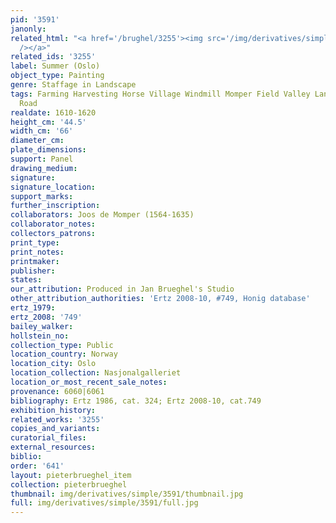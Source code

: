 ```yaml
---
pid: '3591'
janonly: 
related_html: "<a href='/brughel/3255'><img src='/img/derivatives/simple/3255/thumbnail.jpg'
  /></a>"
related_ids: '3255'
label: Summer (Oslo)
object_type: Painting
genre: Staffage in Landscape
tags: Farming Harvesting Horse Village Windmill Momper Field Valley Landscape Labor
  Road
realdate: 1610-1620
height_cm: '44.5'
width_cm: '66'
diameter_cm: 
plate_dimensions: 
support: Panel
drawing_medium: 
signature: 
signature_location: 
support_marks: 
further_inscription: 
collaborators: Joos de Momper (1564-1635)
collaborator_notes: 
collectors_patrons: 
print_type: 
print_notes: 
printmaker: 
publisher: 
states: 
our_attribution: Produced in Jan Brueghel's Studio
other_attribution_authorities: 'Ertz 2008-10, #749, Honig database'
ertz_1979: 
ertz_2008: '749'
bailey_walker: 
hollstein_no: 
collection_type: Public
location_country: Norway
location_city: Oslo
location_collection: Nasjonalgalleriet
location_or_most_recent_sale_notes: 
provenance: 6060|6061
bibliography: Ertz 1986, cat. 324; Ertz 2008-10, cat.749
exhibition_history: 
related_works: '3255'
copies_and_variants: 
curatorial_files: 
external_resources: 
biblio: 
order: '641'
layout: pieterbrueghel_item
collection: pieterbrueghel
thumbnail: img/derivatives/simple/3591/thumbnail.jpg
full: img/derivatives/simple/3591/full.jpg
---
```


